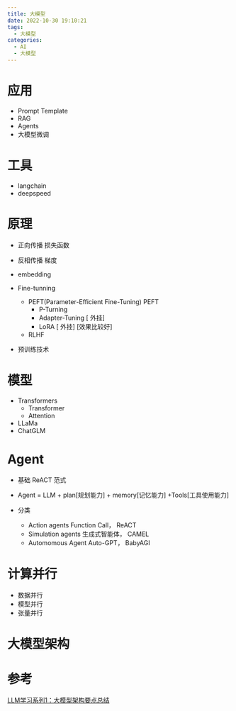 ```yaml
---
title: 大模型
date: 2022-10-30 19:10:21
tags:
  - 大模型
categories: 
  - AI  
  - 大模型  
---
```


<p></p>
<!-- more -->


# 应用
+ Prompt Template
+ RAG
+ Agents
+ 大模型微调

# 工具
+ langchain
+ deepspeed


# 原理
+ 正向传播
  损失函数  
+ 反相传播
  梯度
+ embedding

+ Fine-tunning
  + PEFT(Parameter-Efficient Fine-Tuning)  PEFT
    + P-Turning
    + Adapter-Tuning [ 外挂]
    + LoRA [ 外挂] [效果比较好]
  + RLHF

+ 预训练技术

# 模型
+ Transformers
  + Transformer
  + Attention
+ LLaMa
+ ChatGLM


# Agent
+ 基础
  ReACT 范式
  
+ Agent = LLM + plan[规划能力] + memory[记忆能力] +Tools[工具使用能力]

+ 分类
  + Action agents
    Function Call， ReACT
  + Simulation agents 
    生成式智能体， CAMEL
  + Automomous Agent
    Auto-GPT， BabyAGI


# 计算并行
+ 数据并行
+ 模型并行
+ 张量并行

# 大模型架构


# 参考

[LLM学习系列1：大模型架构要点总结](https://zhuanlan.zhihu.com/p/648050614)